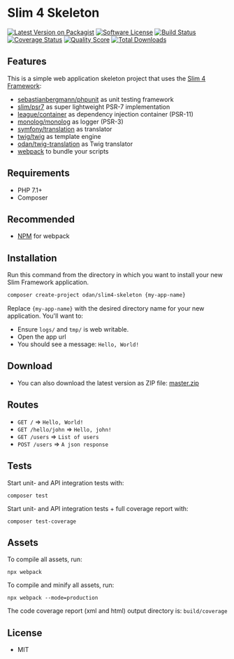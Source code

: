 # Slim 4 Skeleton

[![Latest Version on Packagist](https://img.shields.io/github/release/odan/slim4-skeleton.svg?style=flat-square)](https://packagist.org/packages/odan/slim4-skeleton)
[![Software License](https://img.shields.io/badge/license-MIT-brightgreen.svg?style=flat-square)](LICENSE.md)
[![Build Status](https://img.shields.io/travis/odan/slim4-skeleton/master.svg?style=flat-square)](https://travis-ci.org/odan/slim4-skeleton)
[![Coverage Status](https://img.shields.io/scrutinizer/coverage/g/odan/slim4-skeleton.svg?style=flat-square)](https://scrutinizer-ci.com/g/odan/slim4-skeleton/code-structure)
[![Quality Score](https://img.shields.io/scrutinizer/quality/g/odan/slim4-skeleton.svg?style=flat-square)](https://scrutinizer-ci.com/g/odan/slim4-skeleton/?branch=master)
[![Total Downloads](https://img.shields.io/packagist/dt/odan/slim4-skeleton.svg?style=flat-square)](https://packagist.org/packages/odan/slim4-skeleton/stats)

## Features

This is a simple web application skeleton project that uses the [Slim 4 Framework](https://www.slimframework.com/):

* [sebastianbergmann/phpunit](https://github.com/sebastianbergmann/phpunit) as unit testing framework
* [slim/psr7](https://github.com/slimphp/Slim-Psr7) as super lightweight PSR-7 implementation
* [league/container](https://github.com/thephpleague/container) as dependency injection container (PSR-11)
* [monolog/monolog](https://github.com/monolog/monolog) as logger (PSR-3)
* [symfony/translation](https://github.com/symfony/translation) as translator
* [twig/twig](https://github.com/twigphp/Twig) as template engine
* [odan/twig-translation](https://github.com/odan/twig-translation) as Twig translator
* [webpack](https://webpack.js.org/) to bundle your scripts

## Requirements

* PHP 7.1+
* Composer

## Recommended

* [NPM](https://nodejs.org/en/download/) for webpack

## Installation

Run this command from the directory in which you want to install your new Slim Framework application.

```bash
composer create-project odan/slim4-skeleton {my-app-name}
```

Replace `{my-app-name}` with the desired directory name for your new application. You'll want to:

* Ensure `logs/` and `tmp/` is web writable.
* Open the app url
* You should see a message: `Hello, World!`

## Download

* You can also download the latest version as ZIP file: [master.zip](https://github.com/odan/slim4-skeleton/archive/master.zip)

## Routes

* `GET /` => `Hello, World!`
* `GET /hello/john` => `Hello, john!`
* `GET /users` => `List of users`
* `POST /users` => `A json response`

## Tests

Start unit- and API integration tests with:

```
composer test
```

Start unit- and API integration tests + full coverage report with:

```
composer test-coverage
```

## Assets

To compile all assets, run:

```
npx webpack
```

To compile and minify all assets, run:

```
npx webpack --mode=production
```

The code coverage report (xml and html) output directory is: `build/coverage`

## License

* MIT
